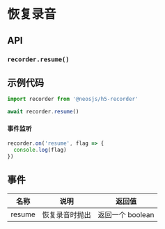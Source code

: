 # 恢复录音 <BadgeTip text="异步" type="green"></BadgeTip>

## API
### `recorder.resume()`
### 

## 示例代码
```js
import recorder from '@neosjs/h5-recorder'

await recorder.resume()
```

####  事件监听
```js
recorder.on('resume', flag => {
  console.log(flag)
})
```

## 事件
| 名称                        | 说明                       | 返回值   |
| --------------------------- | -------------------------- | ------ |
| resume | 恢复录音时抛出 | 返回一个 boolean |
